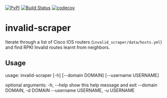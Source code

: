 <!--description: A tool for finding rov-invalid received routes. -->
[![PyPI](https://img.shields.io/pypi/v/invalid-scraper.svg)](https://pypi.python.org/pypi/invalid-scraper)
[![Build Status](https://travis-ci.com/wolcomm/invalid-scraper.svg?branch=master)](https://travis-ci.com/wolcomm/invalid-scraper)
[![codecov](https://codecov.io/gh/wolcomm/invalid-scraper/branch/master/graph/badge.svg)](https://codecov.io/gh/wolcomm/invalid-scraper)

# invalid-scraper

Iterate through a list of Cisco IOS routers (`invalid_scraper/data/hosts.yml`)
and find RPKI Invalid routes learnt from neighbors.

## Usage

usage: invalid-scraper [-h] [--domain DOMAIN] [--username USERNAME]

optional arguments:
  -h, --help            show this help message and exit
  --domain DOMAIN, -d DOMAIN
  --username USERNAME, -u USERNAME

